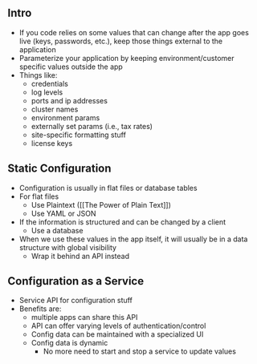 ## Intro
* If you code relies on some values that can change after the app goes live (keys, passwords, etc.), keep those things external to the application
* Parameterize your application by keeping environment/customer specific values outside the app
* Things like:
	* credentials
	* log levels
	* ports and ip addresses
	* cluster names
	* environment params
	* externally set params (i.e., tax rates)
	* site-specific formatting stuff
	* license keys
## Static Configuration
* Configuration is usually in flat files or database tables
* For flat files 
	* Use Plaintext ([[The Power of Plain Text]])
	* Use YAML or JSON
* If the information is structured and can be changed by a client
	* Use a database
* When we use these values in the app itself, it will usually be in a data structure with global visibility 
	* Wrap it behind an API instead
## Configuration as a Service
* Service API for configuration stuff
* Benefits are:
	* multiple apps can share this API
	* API can offer varying levels of authentication/control
	* Config data can be maintained with a specialized UI
	* Config data is dynamic
		* No more need to start and stop a service to update values